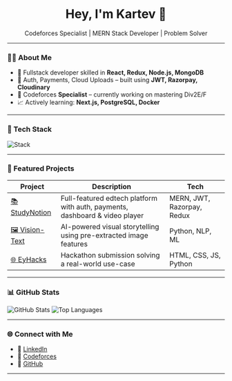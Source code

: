 <h1 align="center">Hey, I'm Kartev 👋</h1>
<p align="center">
  Codeforces Specialist | MERN Stack Developer | Problem Solver
</p>

---

### 👨‍💻 About Me

- 🔧 Fullstack developer skilled in **React, Redux, Node.js, MongoDB**
- 🔐 Auth, Payments, Cloud Uploads – built using **JWT, Razorpay, Cloudinary**
- 🧠 Codeforces **Specialist** – currently working on mastering Div2E/F
- 📈 Actively learning: **Next.js, PostgreSQL, Docker**

---

### 🔧 Tech Stack

![Stack](https://skillicons.dev/icons?i=react,redux,nodejs,express,mongodb,js,html,css,tailwind,git,github)

---

### 🚀 Featured Projects

| Project | Description | Tech |
|--------|-------------|------|
| [📚 StudyNotion](https://github.com/KartevSumit/StudyNotion) | Full-featured edtech platform with auth, payments, dashboard & video player | MERN, JWT, Razorpay, Redux |
| [🖼️ Vision-Text](https://github.com/KartevSumit/Vision-Text) | AI-powered visual storytelling using pre-extracted image features | Python, NLP, ML |
| [🌐 EyHacks](https://github.com/KartevSumit/EyHacks) | Hackathon submission solving a real-world use-case | HTML, CSS, JS, Python |

---

### 📊 GitHub Stats

![GitHub Stats](https://github-readme-stats.vercel.app/api?username=KartevSumit&show_icons=true&theme=tokyonight)
![Top Languages](https://github-readme-stats.vercel.app/api/top-langs/?username=KartevSumit&layout=compact&theme=tokyonight)

---

### 🌐 Connect with Me

- 💼 [LinkedIn](https://www.linkedin.com/in/kartev-sumit-3374a12a5/)
- 🤖 [Codeforces](https://codeforces.com/profile/KartevSumit)
- 📂 [GitHub](https://github.com/KartevSumit)

---
